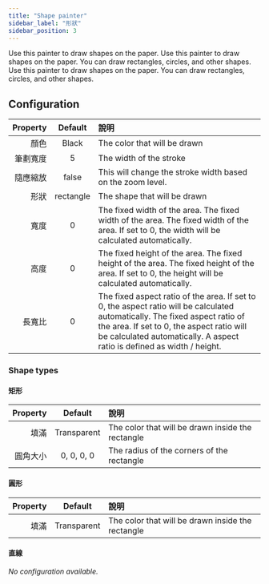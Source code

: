 ```yaml
---
title: "Shape painter"
sidebar_label: "形狀"
sidebar_position: 3
---
```



Use this painter to draw shapes on the paper. Use this painter to draw shapes on the paper. You can draw rectangles, circles, and other shapes. Use this painter to draw shapes on the paper. You can draw rectangles, circles, and other shapes.

## Configuration

| Property |  Default  | 說明                                                                                                                                                                                                                                                   |
| --------:|:---------:|:---------------------------------------------------------------------------------------------------------------------------------------------------------------------------------------------------------------------------------------------------- |
|       顏色 |   Black   | The color that will be drawn                                                                                                                                                                                                                         |
|     筆劃寬度 |     5     | The width of the stroke                                                                                                                                                                                                                              |
|     隨應縮放 |   false   | This will change the stroke width based on the zoom level.                                                                                                                                                                                           |
|       形狀 | rectangle | The shape that will be drawn                                                                                                                                                                                                                         |
|       寬度 |     0     | The fixed width of the area. The fixed width of the area. The fixed width of the area. If set to 0, the width will be calculated automatically.                                                                                                      |
|       高度 |     0     | The fixed height of the area. The fixed height of the area. The fixed height of the area. If set to 0, the height will be calculated automatically.                                                                                                  |
|      長寬比 |     0     | The fixed aspect ratio of the area. If set to 0, the aspect ratio will be calculated automatically. The fixed aspect ratio of the area. If set to 0, the aspect ratio will be calculated automatically. A aspect ratio is defined as width / height. |

### Shape types

#### 矩形

| Property |   Default   | 說明                                                |
| --------:|:-----------:|:------------------------------------------------- |
|       填滿 | Transparent | The color that will be drawn inside the rectangle |
|     圓角大小 | 0, 0, 0, 0  | The radius of the corners of the rectangle        |

#### 圓形

| Property |   Default   | 說明                                                |
| --------:|:-----------:|:------------------------------------------------- |
|       填滿 | Transparent | The color that will be drawn inside the rectangle |

#### 直線

*No configuration available.*
